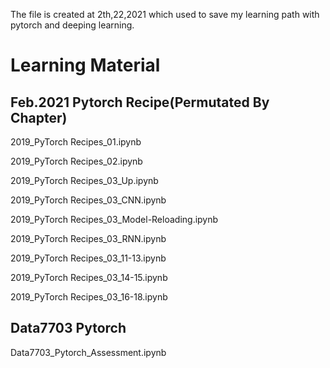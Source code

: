 The file is created at 2th,22,2021 which used to save my learning path with pytorch and deeping learning.

# Learning Material
## Feb.2021 Pytorch Recipe(Permutated By Chapter)
  2019_PyTorch Recipes_01.ipynb

  2019_PyTorch Recipes_02.ipynb
  
  2019_PyTorch Recipes_03_Up.ipynb
  
  2019_PyTorch Recipes_03_CNN.ipynb
  
  2019_PyTorch Recipes_03_Model-Reloading.ipynb
  
  2019_PyTorch Recipes_03_RNN.ipynb
  
  2019_PyTorch Recipes_03_11-13.ipynb
  
  2019_PyTorch Recipes_03_14-15.ipynb

  2019_PyTorch Recipes_03_16-18.ipynb
## Data7703 Pytorch
  Data7703_Pytorch_Assessment.ipynb
